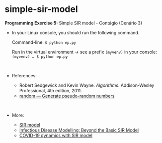 # simple-sir-model

**Programming Exercise 5:** Simple SIR model - Contágio (Cenário 3) 

* In your Linux console, you should run the following command.

  Command-line: `$ python ep.py`

  Run in the virtual environment -> see a prefix `(myvenv)` in your console: `(myvenv) … $ python ep.py`  
  <p>&nbsp;</p>
* References:
  * Robert Sedgewick and Kevin Wayne. *Algorithms*. Addison-Wesley Professional, 4th edition, 2011.
  * [random — Generate pseudo-random numbers](https://docs.python.org/3/library/random.html)
  <p>&nbsp;</p>
* More:
  * [SIR model](https://mathworld.wolfram.com/SIRModel.html)
  * [Infectious Disease Modelling: Beyond the Basic SIR Model](https://towardsdatascience.com/infectious-disease-modelling-beyond-the-basic-sir-model-216369c584c4)
  * [COVID-19 dynamics with SIR model](https://www.lewuathe.com/covid-19-dynamics-with-sir-model.html)
